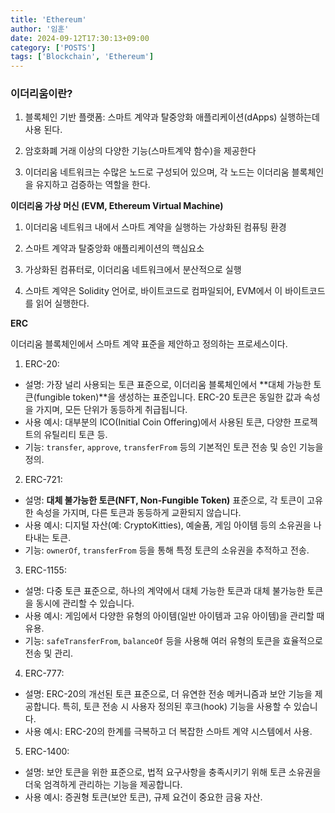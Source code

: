 ```yaml
---
title: 'Ethereum'
author: '임훈'
date: 2024-09-12T17:30:13+09:00
category: ['POSTS']
tags: ['Blockchain', 'Ethereum']
---
```

### 이더리움이란?

1. 블록체인 기반 플랫폼: 스마트 계약과 탈중앙화 애플리케이션(dApps) 실행하는데 사용 된다.

2. 암호화폐 거래 이상의 다양한 기능(스마트계약 함수)을 제공한다

3. 이더리움 네트워크는 수많은 노드로 구성되어 있으며, 각 노드는 이더리움 블록체인을 유지하고 검증하는 역할을 한다.

**이더리움 가상 머신 (EVM, Ethereum Virtual Machine)**

1. 이더리움 네트워크 내에서 스마트 계약을 실행하는 가상화된 컴퓨팅 환경

2. 스마트 계약과 탈중앙화 애플리케이션의 핵심요소

3. 가상화된 컴퓨터로, 이더리움 네트워크에서 분산적으로 실행

4. 스마트 계약은 Solidity 언어로, 바이트코드로 컴파일되어, EVM에서 이 바이트코드를 읽어 실행한다.

**ERC**

이더리움 블록체인에서 스마트 계약 표준을 제안하고 정의하는 프로세스이다.

1.	ERC-20:
* 설명: 가장 널리 사용되는 토큰 표준으로, 이더리움 블록체인에서 **대체 가능한 토큰(fungible token)**을 생성하는 표준입니다. ERC-20 토큰은 동일한 값과 속성을 가지며, 모든 단위가 동등하게 취급됩니다.
* 사용 예시: 대부분의 ICO(Initial Coin Offering)에서 사용된 토큰, 다양한 프로젝트의 유틸리티 토큰 등.
* 기능: `transfer`, `approve`, `transferFrom` 등의 기본적인 토큰 전송 및 승인 기능을 정의.

2.	ERC-721:
* 설명: **대체 불가능한 토큰(NFT, Non-Fungible Token)** 표준으로, 각 토큰이 고유한 속성을 가지며, 다른 토큰과 동등하게 교환되지 않습니다.
* 사용 예시: 디지털 자산(예: CryptoKitties), 예술품, 게임 아이템 등의 소유권을 나타내는 토큰.
* 기능: `ownerOf`, `transferFrom` 등을 통해 특정 토큰의 소유권을 추적하고 전송.

3.	ERC-1155:
* 설명: 다중 토큰 표준으로, 하나의 계약에서 대체 가능한 토큰과 대체 불가능한 토큰을 동시에 관리할 수 있습니다.
* 사용 예시: 게임에서 다양한 유형의 아이템(일반 아이템과 고유 아이템)을 관리할 때 유용.
* 기능: `safeTransferFrom`, `balanceOf` 등을 사용해 여러 유형의 토큰을 효율적으로 전송 및 관리.

4.	ERC-777:
* 설명: ERC-20의 개선된 토큰 표준으로, 더 유연한 전송 메커니즘과 보안 기능을 제공합니다. 특히, 토큰 전송 시 사용자 정의된 후크(hook) 기능을 사용할 수 있습니다.
* 사용 예시: ERC-20의 한계를 극복하고 더 복잡한 스마트 계약 시스템에서 사용.

5.	ERC-1400:
* 설명: 보안 토큰을 위한 표준으로, 법적 요구사항을 충족시키기 위해 토큰 소유권을 더욱 엄격하게 관리하는 기능을 제공합니다.
* 사용 예시: 증권형 토큰(보안 토큰), 규제 요건이 중요한 금융 자산.